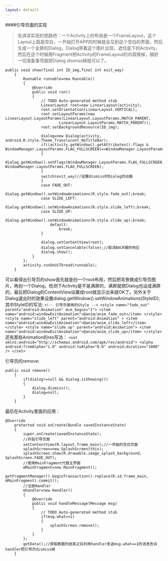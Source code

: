 ```yaml
---
layout: default
---
```

####引导页面的实现
>先讲讲实现的思路吧：一个Activity上的布局是一个FrameLayout，这个Layout上面是空白，一开始打开APP的时候就会见到这个空白的界面，然后生成一个全屏的Dialog，Dialog带着这个图片出现，遮住底下的Activity，然后在这个时候用Fragment把Activity的FrameLayout的内容换掉，搞好一切准备事项就把Dialog dismiss掉就可以了。

```
public void show(final int ID_img,final int exit_way)
	{
		Runnable runnable=new Runnable()
		{
			@Override
			public void run()
			{
				// TODO Auto-generated method stub
				LinearLayout root=new LinearLayout(activity);
				root.setOrientation(LinearLayout.VERTICAL);
				root.setLayoutParams(new LinearLayout.LayoutParams(LinearLayout.LayoutParams.MATCH_PARENT,
						LinearLayout.LayoutParams.MATCH_PARENT));
				root.setBackgroundResource(ID_img);
				
				dialog=new Dialog(activity, android.R.style.Theme_Translucent_NoTitleBar);
				if((activity.getWindow().getAttributes().flags & WindowManager.LayoutParams.FLAG_FULLSCREEN)==WindowManager.LayoutParams.FLAG_FULLSCREEN)
				{
					dialog.getWindow().setFlags(WindowManager.LayoutParams.FLAG_FULLSCREEN, WindowManager.LayoutParams.FLAG_FULLSCREEN);
				}
				switch(exit_way)//设置dismiss时Dialog的动画
				{
				case FADE_OUT:
					dialog.getWindow().setWindowAnimations(R.style.fade_out);break;
				case SLIDE_LEFT:
					dialog.getWindow().setWindowAnimations(R.style.slide_left);break;
				case SLIDE_UP:
					dialog.getWindow().setWindowAnimations(R.style.slide_up);break;
					default:
						break;
				}
				
				dialog.setContentView(root);
				dialog.setCancelable(false);//取消BACK键的响应
				dialog.show();
			}
		};
		activity.runOnUiThread(runnable);
	}
```
可以看得出引导页的show首先就是创一个root布局，然后把背景换成引导页图片，再创一个Dialog，检测下Activity是不是满屏的，满屏就把Dialog也设成满屏的，最后把Dialog的ContentView设置成root就显示出来就OK了。另外关于Dialog退出时的效果设置dialog.getWindow().setWindowAnimations(StyleID);
其中StyleID的写法:
``<!-- 引导页面用的Style -->
    <style name="fade_out" parent="android:Animation" mce_bogus="1">
        <item name="android:windowExitAnimation">@anim/anim_fade_out</item>
    </style>
    <style name="slide_left" parent="android:Animation" >
        <item name="android:windowExitAnimation">@anim/anim_slide_left</item>
    </style>
    <style name="slide_up" parent="android:Animation">
        <item name="android:windowExitAnimation">@anim/anim_slide_up</item>
    </style>``
还有那些Animation的res写法：
``<set xmlns:android="http://schemas.android.com/apk/res/android">
<alpha
        android:fromAlpha="1.0"
        android:toAlpha="0.0"
        android:duration="1000" />
        </set>``

引导页的remove:

```
public void remove()
	{
		if(dialog!=null && dialog.isShowing())
		{
			dialog.dismiss();
			dialog=null;
		}
	}
```

最后在Activity里面的应用：

```
@Override
	protected void onCreate(Bundle savedInstanceState)
	{
		super.onCreate(savedInstanceState);
		//开启引导页面
		setContentView(R.layout.frame_main);//一开始的空白页面
		splashScreen=new SplashScreen(this);
		splashScreen.show(R.drawable.image_splash_background, SplashScreen.FADE_OUT);
		//使用MainFragment代替主界面
		mMainFragment=new MainFragment();
		getFragmentManager().beginTransaction().replace(R.id.frame_main, mMainFragment).commit();
		//注册Handler
		mhandler=new Handler()
		{
			@Override
			public void handleMessage(Message msg)
			{
				// TODO Auto-generated method stub
				if(msg.what==1)
				{
					splashScreen.remove();
				}
			}
		};
		getData();//获取数据的结束之后利用handler发送msg.what==1的消息告诉handler把引导页dismiss掉
	}
```

